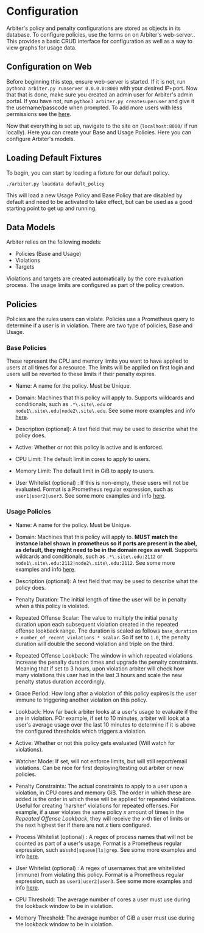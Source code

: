 # Configuration
Arbiter's policy and penalty configurations are stored as objects in its database. To configure policies, use the forms on on Arbiter's web-server.. This provides a basic CRUD interface for configuration as well as a way to view graphs for usage data.

## Configuration on Web
Before beginning this step, ensure web-server is started. If it is not, run `python3 arbiter.py runserver 0.0.0.0:8000` with your desired IP+port. Now that that is done, make sure you created an admin user for Arbiter's admin portal. If you have not, run `python3 arbiter.py createsuperuser` and give it the username/passcode when prompted. To add more users with less permissions see the [here](/docs/permissions.md).

Now that everything is set up, navigate to the site on (`localhost:8000/` if run locally). Here you can create your Base and Usage Policies. 
Here you can configure Arbiter's models. 

## Loading Default Fixtures
To begin, you can start by loading a fixture for our default policy.
```shell
./arbiter.py loaddata default_policy
```
This will load a new Usage Policy and Base Policy that are disabled by default and need to be activated to take effect, but can be used as a good starting point to get up and running.


## Data Models
Arbiter relies on the following models: 
- Policies (Base and Usage)
- Violations
- Targets

Violations and targets are created automatically by the core evaluation process. The usage limits are configured as part of the policy creation. 

## Policies
Policies are the rules users can violate. Policies use a Prometheus query to determine if a user is in violation. There are two type of policies, Base and Usage.

### Base Policies
These represent the CPU and memory limits you want to have applied to users at all times for a resource. The limits will be applied on first login and users will be reverted to these limits if their penalty expires.

- Name: A name for the policy. Must be Unique.

- Domain: Machines that this policy will apply to. Supports wildcards and conditionals, such as `.*\.site\.edu` or `node1\.site\.edu|node2\.site\.edu`. See some more examples and info  [here](/docs/regex.md).

- Description (optional): A text field that may be used to describe what the policy does. 

- Active: Whether or not this policy is active and is enforced.

- CPU Limit: The default limit in cores to apply to users.

- Memory Limit: The default limit in GiB to apply to users.

- User Whitelist (optional) : If this is non-empty, these users will not be evaluated. Format is a Prometheus regular expression, such as `user1|user2|user3`. See some more examples and info  [here](/docs/regex.md).


### Usage Policies
- Name: A name for the policy. Must be Unique.

- Domain: Machines that this policy will apply to. **MUST match the instance label shown in prometheus so if ports are present in the abel, as default, they might need to be in the domain regex as well**. Supports wildcards and conditionals, such as `.*\.site\.edu:2112` or `node1\.site\.edu:2112|node2\.site\.edu:2112`. See some more examples and info  [here](/docs/regex.md).

- Description (optional): A text field that may be used to describe what the policy does.

- Penalty Duration: The initial length of time the user will be in penalty when a this policy is violated.

- Repeated Offense Scalar: The value to multiply the initial penalty duration upon each subsequent violation created in the repeated offense lookback range. The duration is scaled as follows `base_duration + number_of_recent_violations * scalar`. So if set to `1.0`, the penalty duration will double the second violation and triple on the third.

- Repeated Offense Lookback: The window in which repeated violations increase the penalty duration times and upgrade the penalty constraints. Meaning that if set to 3 hours, upon violation arbiter will check how many violations this user had in the last 3 hours and scale the new penalty status duration accordingly.

- Grace Period: How long after a violation of this policy expires is the user immune to triggering another violation on this policy.

- Lookback: How far back arbiter looks at a user's usage to evaluate if the are in violation. FOr example, if set to 10 minutes, arbiter will look at a user's average usage over the last 10 minutes to determine if it is above the configured thresholds which triggers a violation.

- Active: Whether or not this policy gets evaluated (Will watch for violations).

- Watcher Mode: If set, will not enforce limits, but will still report/email violations. Can be nice for first deploying/testing out arbiter or new policies.

- Penalty Constraints: The actual constraints to apply to a user upon a violation, in CPU cores and memory GiB. The order in which these are added is the order in which these will be applied for repeated violations. Useful for creating 'harsher' violations for repeated offenses. For example, if a user violates the same policy *x* amount of times in the *Repeated Offense Lookback*, they will receive the *x*-th tier of limits or the next highest tier if there are not *x* tiers configured. 

- Process Whitelist (optional) : A regex of process names that will not be counted as part of a user's usage. Format is a Prometheus regular expression, such as`sshd|squeue|ls|grep`. See some more examples and info  [here](/docs/regex.md).

- User Whitelist (optional) : A regex of usernames that are whitelisted (immune) from violating this policy. Format is a Prometheus regular expression, such as `user1|user2|user3`. See some more examples and info  [here](/docs/regex.md).

- CPU Threshold: The average number of cores a user must use during the lookback window to be in violation. 

- Memory Threshold: The average number of GiB a user must use during the lookback window to be in violation.
